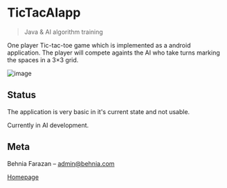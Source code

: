 # TicTacAIapp
> Java & AI algorithm training

One player Tic-tac-toe game which is implemented as a android application. The player will compete againts the AI who take turns marking the spaces in a 3×3 grid.

![image](https://user-images.githubusercontent.com/22538033/51209468-9286f500-1910-11e9-972c-abe1df4241e9.png)




## Status
The application is very basic in it's current state and not usable.

Currently in AI development.

## Meta

Behnia Farazan –  admin@behnia.com

[Homepage](https://behnia.me)

